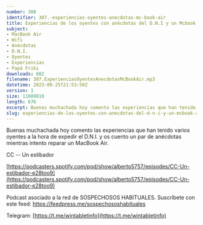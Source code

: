 ```yaml
---
number: 308
identifier: 307.-experiencias-oyentes-anecdotas-mc-book-air
title: Experiencias de los oyentes con anécdotas del D.N.I y un Mcbook Air
subject:
- MacBook Air
- Wifi
- Anécdotas
- D.N.I.
- Oyentes
- Experiencias
- Papá Friki
downloads: 802
filename: 307.ExperienciasOyentesAnecdotasMcBookAir.mp3
datetime: 2023-09-25T21:53:50Z
version: 1
size: 11089818
length: 676
excerpt: Buenas muchachada hoy comento las experiencias que han tenido varios oyentes a la hora de expedir el D.N.I. y os cuento un par de anécodtas mientras intento reparar un mcBook Air
slug: experiencias-de-los-oyentes-con-anecdotas-del-d-n-i-y-un-mcbook-air
---
```

Buenas muchachada hoy comento las experiencias que han tenido varios oyentes a la hora de expedir el D.N.I. y os cuento un par de anécdotas mientras intento reparar un MacBook Air.

CC -- Un estibador

[https://podcasters.spotify.com/pod/show/alberto5757/episodes/CC-Un-estibador-e28too9](https://podcasters.spotify.com/pod/show/alberto5757/episodes/CC-Un-estibador-e28too9)

Podcast asociado a la red de SOSPECHOSOS HABITUALES. Suscríbete con este feed: https://feedpress.me/sospechososhabituales

Telegram: [https://t.me/wintabletinfo](https://t.me/wintabletinfo)